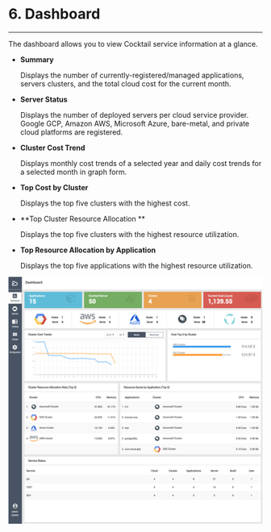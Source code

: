 # 6. Dashboard

---

The dashboard allows you to view Cocktail service information at a glance.

* **Summary**

  Displays the number of currently-registered/managed applications, servers clusters, and the total cloud cost for the current month.

* **Server Status**

  Displays the number of deployed servers per cloud service provider.
  Google GCP, Amazon AWS, Microsoft Azure, bare-metal, and private cloud platforms are registered.

* **Cluster Cost Trend**

  Displays monthly cost trends of a selected year and daily cost trends for a selected month in graph form.

* **Top Cost by Cluster**

  Displays the top five clusters with the highest cost.

* **Top Cluster Resource Allocation **

  Displays the top five clusters with the highest resource utilization.

* **Top Resource Allocation by Application**

  Displays the top five applications with the highest resource utilization.

![](/assets/EN/2.5/6_1.png)

